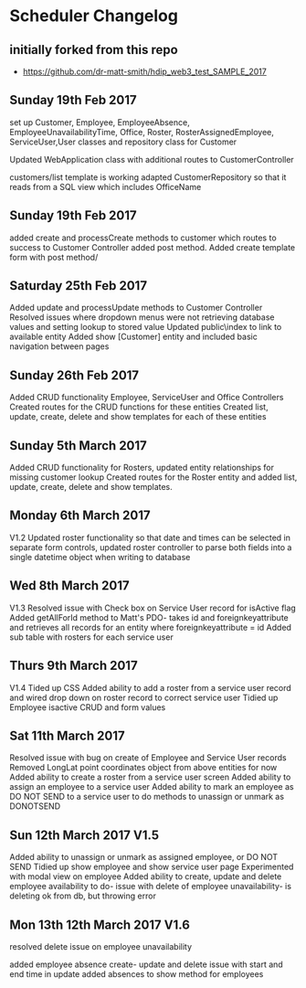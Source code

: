 # Scheduler Changelog

## initially forked from this repo

- https://github.com/dr-matt-smith/hdip_web3_test_SAMPLE_2017

## Sunday 19th Feb 2017

set up Customer, Employee, EmployeeAbsence, EmployeeUnavailabilityTime, Office, Roster, RosterAssignedEmployee, ServiceUser,User classes and repository class for Customer

Updated WebApplication class with additional routes to CustomerController

customers/list template is working
adapted CustomerRepository so that it reads from a SQL view which includes OfficeName

## Sunday 19th Feb 2017

added create and processCreate methods to customer which routes to success to Customer Controller
added post method. Added create template form with post method/

## Saturday 25th Feb 2017

Added update and processUpdate methods to Customer Controller
Resolved issues where dropdown menus were not retrieving database values and setting lookup to stored value
Updated public\index to link to available entity
Added show [Customer] entity and included basic navigation between pages

## Sunday 26th Feb 2017

Added CRUD functionality Employee, ServiceUser and Office Controllers
Created routes for the CRUD functions for these entities
Created list, update, create, delete and show templates for each of these entities


## Sunday 5th March 2017

Added CRUD functionality for Rosters, updated entity relationships for missing customer lookup
Created routes for the Roster entity and added list, update, create, delete and show templates.

## Monday 6th March 2017
V1.2  Updated roster functionality so that date and times can be selected in separate form controls,
updated roster controller to parse both fields into a single datetime object when writing to database

## Wed 8th March 2017
V1.3 
Resolved issue with Check box on Service User record for isActive flag
Added getAllForId method to Matt's PDO- takes id and foreignkeyattribute and retrieves all records for an entity where foreignkeyattribute = id
Added sub table with rosters for each service user

## Thurs 9th March 2017

V1.4
Tided up CSS
Added ability to add a roster from a service user record and wired drop down on roster record to correct service user
Tidied up Employee isactive CRUD and form values

## Sat 11th March 2017
Resolved issue with bug on create of Employee and Service User records
			Removed LongLat point coordinates object from above entities for now
			Added ability to create a roster from a service user screen
			Added ability to assign an employee to a service user
			Added ability to mark an employee as DO NOT SEND to a service user
			to do methods to unassign or unmark as DONOTSEND
			
## Sun 12th March 2017 V1.5

Added ability to unassign or unmark as assigned employee, or DO NOT SEND
Tidied up show employee and show service user page
Experimented with modal view on employee
Added ability to create, update and delete employee availability
to do- issue with delete of employee unavailability- is deleting ok from db, but throwing error

## Mon 13th 12th March 2017 V1.6

resolved delete issue on employee unavailability

added employee absence create- update and delete
issue with start and end time in update
added absences to show method for employees